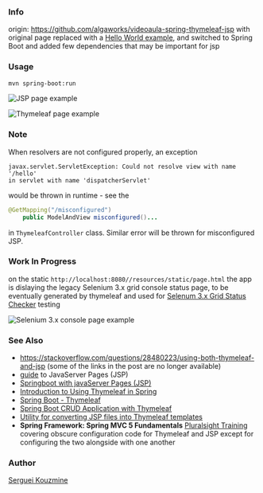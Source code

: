 ### Info

origin: https://github.com/algaworks/videoaula-spring-thymeleaf-jsp with original page replaced with a [Hello World example](https://github.com/jmiguelsamper/thymeleaf3-spring-helloworld), and switched to Spring Boot and added few dependencies that may be important for jsp

### Usage
```sh
mvn spring-boot:run
```
![JSP page example](https://github.com/sergueik/springboot_study/blob/master/basic-thymeleaf-jsp/screenshots/capture-jsp.png)

![Thymeleaf page example](https://github.com/sergueik/springboot_study/blob/master/basic-thymeleaf-jsp/screenshots/capture-thymeleaf.png)

### Note

When resolvers are not configured properly, an exception
```text
javax.servlet.ServletException: Could not resolve view with name '/hello'
in servlet with name 'dispatcherServlet'
```
would be thrown in runtime - see the 
```java
@GetMapping("/misconfigured")
	public ModelAndView misconfigured()...
```
in `ThymeleafController` class. Similar error will be thrown for misconfigured JSP.


### Work In Progress

on the static `http://localhost:8080//resources/static/page.html` the app is dislaying the legacy Selenium 3.x grid console status page, to be eventually generated by thymeleaf and used for [Selenum 3.x Grid Status Checker](https://github.com/sergueik/powershell_ui_samples/tree/master/csharp/selenium3-grid-status-checker) testing

![Selenium 3.x console page example](https://github.com/sergueik/springboot_study/blob/master/basic-thymeleaf-jsp/screenshots/capture-selenium3-console.png)
### See Also

  * https://stackoverflow.com/questions/28480223/using-both-thymeleaf-and-jsp (some of the links in the post are no longer available)
  * [guide](https://www.baeldung.com/jsp) to JavaServer Pages (JSP)
  * [Springboot with javaServer Pages (JSP)](https://www.baeldung.com/spring-boot-jsp)
  * [Introduction to Using Thymeleaf in Spring](https://www.baeldung.com/thymeleaf-in-spring-mvc)
  * [Spring Boot - Thymeleaf](https://www.tutorialspoint.com/spring_boot/spring_boot_thymeleaf.htm)
  * [Spring Boot CRUD Application with Thymeleaf](https://www.baeldung.com/spring-boot-crud-thymeleaf)
  * [Utility for converting JSP files into Thymeleaf templates](https://github.com/wjase/jsp2thymeleaf)
  * __Spring Framework: Spring MVC 5 Fundamentals__ [Pluralsight Training](https://app.pluralsight.com/library/courses/spring-framework-spring-mvc-fundamentals/table-of-contents) covering obscure configuration code for Thymeleaf and JSP except for configuring the two alongside with one another

### Author
[Serguei Kouzmine](kouzmine_serguei@yahoo.com)
